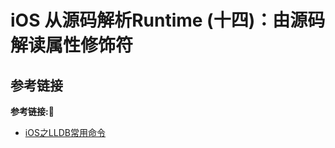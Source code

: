 # iOS 从源码解析Runtime (十四)：由源码解读属性修饰符



## 参考链接
**参考链接:🔗**
+ [iOS之LLDB常用命令](https://juejin.im/post/6869621360415637518)
